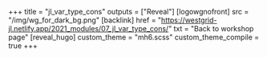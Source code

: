 +++
title = "jl_var_type_cons"
outputs = ["Reveal"]
[logowgnofront]
src = "/img/wg_for_dark_bg.png"
[backlink]
href = "https://westgrid-jl.netlify.app/2021_modules/07_jl_var_type_cons/"
txt = "Back to workshop page"
[reveal_hugo]
custom_theme = "mh6.scss"
custom_theme_compile = true
+++
